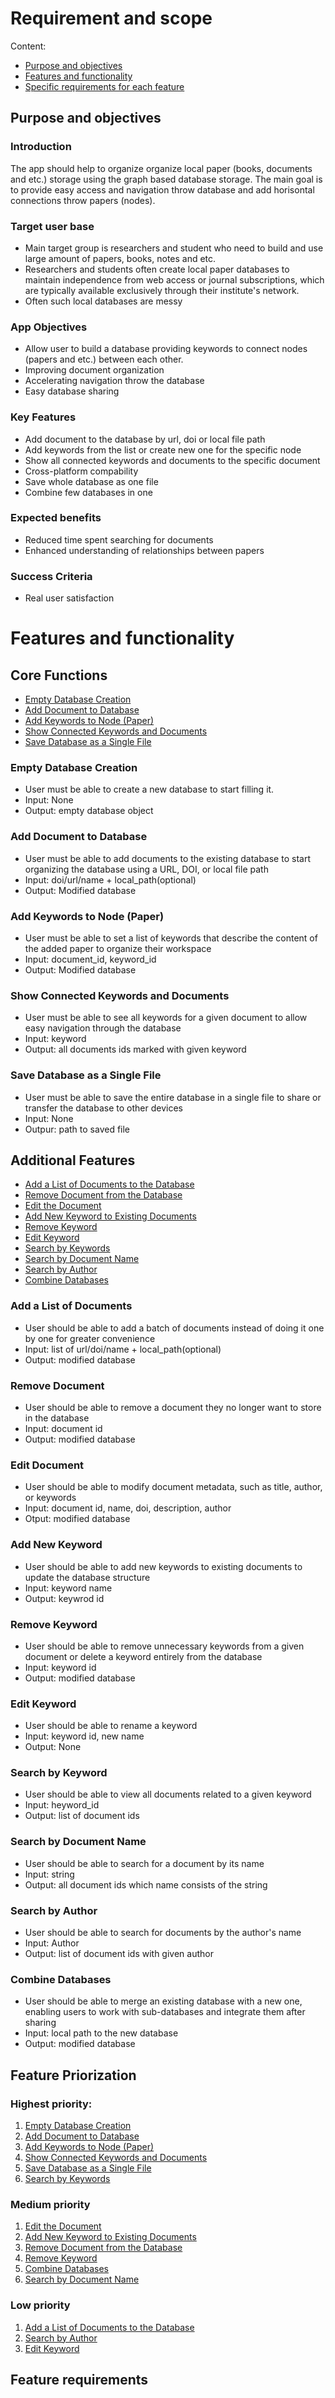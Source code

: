 # Requirement and scope
Content:
- [Purpose and objectives](#purpose-and-objectives)
- [Features and functionality](#features-and-functionality)
- [Specific requirements for each feature](#specific-requirements-for-each-feature)

## Purpose and objectives

### Introduction

The app should help to organize organize local paper (books, documents and etc.) storage using the graph based database storage. 
The main goal is to provide easy access and navigation throw database and add horisontal connections throw papers (nodes). 

### Target user base
- Main target group is researchers and student who need to build and use large amount of papers, books, notes and etc.
- Researchers and students often create local paper databases to maintain independence from web access or journal subscriptions, which are typically available exclusively through their institute's network.
- Often such local databases are messy

### App Objectives
- Allow user to build a database providing keywords to connect nodes (papers and etc.) between each other. 
- Improving document organization
- Accelerating navigation throw the database
- Easy database sharing

### Key Features
- Add document to the database by url, doi or local file path
- Add keywords from the list or create new one for the specific node
- Show all connected keywords and documents to the specific document
- Cross-platform compability
- Save whole database as one file
- Combine few databases in one

### Expected benefits
- Reduced time spent searching for documents
- Enhanced understanding of relationships between papers

### Success Criteria
- Real user satisfaction

# Features and functionality


## Core Functions

- [Empty Database Creation](#empty-database-creation)
- [Add Document to Database](#add-document-to-database)
- [Add Keywords to Node (Paper)](#add-keywords-to-node-paper)
- [Show Connected Keywords and Documents](#show-connected-keywords-and-documents)
- [Save Database as a Single File](#save-database-as-a-single-file)

### Empty Database Creation
- User must be able to create a new database to start filling it. 
- Input: None
- Output: empty database object

### Add Document to Database
- User must be able to add documents to the existing database to start organizing the database using a URL, DOI, or local file path
- Input: doi/url/name + local_path(optional) 
- Output: Modified database

### Add Keywords to Node (Paper)
- User must be able to set a list of keywords that describe the content of the added paper to organize their workspace
- Input: document_id, keyword_id
- Output: Modified database

### Show Connected Keywords and Documents
- User must be able to see all keywords for a given document to allow easy navigation through the database
- Input: keyword
- Output: all documents ids marked with given keyword

### Save Database as a Single File
- User must be able to save the entire database in a single file to share or transfer the database to other devices
- Input: None
- Outpur: path to saved file 

## Additional Features

- [Add a List of Documents to the Database](#add-a-list-of-documents)
- [Remove Document from the Database](#remove-document)
- [Edit the Document](#edit-document)
- [Add New Keyword to Existing Documents](#add-new-keyword)
- [Remove Keyword](#remove-keyword)
- [Edit Keyword](#edit-keyword)
- [Search by Keywords](#search-by-keyword)
- [Search by Document Name](#search-by-document-name)
- [Search by Author](#search-by-author)
- [Combine Databases](#combine-databases)

### Add a List of Documents
- User should be able to add a batch of documents instead of doing it one by one for greater convenience
- Input: list of url/doi/name + local_path(optional)
- Output: modified database

### Remove Document
- User should be able to remove a document they no longer want to store in the database
- Input: document id
- Output: modified database

### Edit Document
- User should be able to modify document metadata, such as title, author, or keywords
- Input: document id, name, doi, description, author
- Otput: modified database

### Add New Keyword
- User should be able to add new keywords to existing documents to update the database structure
- Input: keyword name
- Output: keywrod id

### Remove Keyword
- User should be able to remove unnecessary keywords from a given document or delete a keyword entirely from the database
- Input: keyword id
- Output: modified database

### Edit Keyword
- User should be able to rename a keyword
- Input: keyword id, new name
- Output: None

### Search by Keyword
- User should be able to view all documents related to a given keyword
- Input: heyword_id
- Output: list of document ids 

### Search by Document Name
- User should be able to search for a document by its name
- Input: string
- Output: all document ids which name consists of the string

### Search by Author
- User should be able to search for documents by the author's name
- Input: Author 
- Output: list of document ids with given author

### Combine Databases
- User should be able to merge an existing database with a new one, enabling users to work with sub-databases and integrate them after sharing
- Input: local path to the new database
- Output: modified database

## Feature Priorization

### Highest priority:
1. [Empty Database Creation](#empty-database-creation)
2. [Add Document to Database](#add-document-to-database)
3. [Add Keywords to Node (Paper)](#add-keywords-to-node-paper)
4. [Show Connected Keywords and Documents](#show-connected-keywords-and-documents)
5. [Save Database as a Single File](#save-database-as-a-single-file)
6. [Search by Keywords](#search-by-keyword)
### Medium priority
1. [Edit the Document](#edit-document)
2. [Add New Keyword to Existing Documents](#add-new-keyword)
3. [Remove Document from the Database](#remove-document)
4. [Remove Keyword](#remove-keyword)
5. [Combine Databases](#combine-databases)
6. [Search by Document Name](#search-by-document-name)
### Low priority
1. [Add a List of Documents to the Database](#add-a-list-of-documents)
2. [Search by Author](#search-by-author)
3. [Edit Keyword](#edit-keyword)


## Feature requirements 
